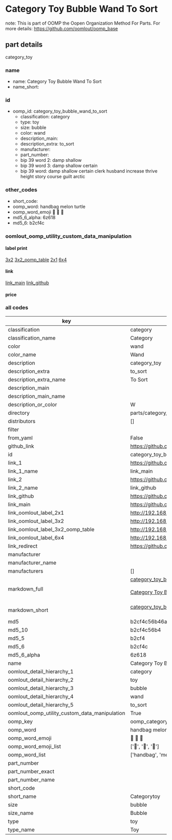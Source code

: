 # Category Toy Bubble Wand To Sort  

note: This is part of OOMP the Oopen Organization Method For Parts. For more details: https://github.com/oomlout/oomp_base

##  part details
  



category_toy



### name
* name: Category Toy Bubble Wand To Sort
* name_short: 
### id
* oomp_id: category_toy_bubble_wand_to_sort
  * classification: category
  * type: toy
  * size: bubble
  * color: wand
  * description_main: 
  * description_extra: to_sort
  * manufacturer: 
  * part_number: 
  * bip 39 word 2: damp shallow
  * bip 39 word 3: damp shallow certain
  * bip 39 word: damp shallow certain clerk husband increase thrive height story course guilt arctic

### other_codes
* short_code: 
* oomp_word: handbag melon turtle
* oomp_word_emoji :handbag: :melon: :turtle:
* md5_6_alpha: 6z618
* md5_6: b2cf4c






### oomlout_oomp_utility_custom_data_manipulation
#### label print
[3x2](http://192.168.1.245:1112/?label=oomp%206z618)
[3x2_oomp_table](http://192.168.1.108:1112/?label=oomp%206z618)
[2x1](http://192.168.1.242:1112/?label=oomp%206z618)
[6x4](http://192.168.1.55:1112/?label=oomp%206z618)    

#### link

[link_main](https://github.com/oomlout/oomlout_oomp_version_1_messy/tree/main/parts/category_toy_bubble_wand_to_sort) [link_github](https://github.com/oomlout/oomlout_oomp_version_1_messy/tree/main/parts/category_toy_bubble_wand_to_sort)                             

#### price







### all codes 
| key | value |  
| --- | --- |  
| classification | category |  
| classification_name | Category |  
| color | wand |  
| color_name | Wand |  
| description | category_toy |  
| description_extra | to_sort |  
| description_extra_name | To Sort |  
| description_main |  |  
| description_main_name |  |  
| description_or_color | W  |  
| directory | parts/category_toy_bubble_wand_to_sort |  
| distributors | [] |  
| filter |  |  
| from_yaml | False |  
| github_link | https://github.com/oomlout/oomlout_oomp_part_src/tree/main/parts/category_toy_bubble_wand_to_sort |  
| id | category_toy_bubble_wand_to_sort |  
| link_1 | https://github.com/oomlout/oomlout_oomp_version_1_messy/tree/main/parts/category_toy_bubble_wand_to_sort |  
| link_1_name | link_main |  
| link_2 | https://github.com/oomlout/oomlout_oomp_version_1_messy/tree/main/parts/category_toy_bubble_wand_to_sort |  
| link_2_name | link_github |  
| link_github | https://github.com/oomlout/oomlout_oomp_version_1_messy/tree/main/parts/category_toy_bubble_wand_to_sort |  
| link_main | https://github.com/oomlout/oomlout_oomp_version_1_messy/tree/main/parts/category_toy_bubble_wand_to_sort |  
| link_oomlout_label_2x1 | http://192.168.1.242:1112/?label=oomp%206z618 |  
| link_oomlout_label_3x2 | http://192.168.1.245:1112/?label=oomp%206z618 |  
| link_oomlout_label_3x2_oomp_table | http://192.168.1.108:1112/?label=oomp%206z618 |  
| link_oomlout_label_6x4 | http://192.168.1.55:1112/?label=oomp%206z618 |  
| link_redirect | https://github.com/oomlout/oomlout_oomp_version_1_messy/tree/main/parts/category_toy_bubble_wand_to_sort |  
| manufacturer |  |  
| manufacturer_name |  |  
| manufacturers | [] |  
| markdown_full | [category_toy_bubble_wand_to_sort](none)<br>[](none)<br>[Category Toy Bubble Wand To Sort](none)<br><br> |  
| markdown_short | [category_toy_bubble_wand_to_sort](none)<br><br> |  
| md5 | b2cf4c56b46abc25cab7f2a64b7141b9 |  
| md5_10 | b2cf4c56b4 |  
| md5_5 | b2cf4 |  
| md5_6 | b2cf4c |  
| md5_6_alpha | 6z618 |  
| name | Category Toy Bubble Wand To Sort |  
| oomlout_detail_hierarchy_1 | category |  
| oomlout_detail_hierarchy_2 | toy |  
| oomlout_detail_hierarchy_3 | bubble |  
| oomlout_detail_hierarchy_4 | wand |  
| oomlout_detail_hierarchy_5 | to_sort |  
| oomlout_oomp_utility_custom_data_manipulation | True |  
| oomp_key | oomp_category_toy_bubble_wand_to_sort |  
| oomp_word | handbag melon turtle |  
| oomp_word_emoji | :handbag: :melon: :turtle: |  
| oomp_word_emoji_list | [':handbag:', ':melon:', ':turtle:'] |  
| oomp_word_list | ['handbag', 'melon', 'turtle'] |  
| part_number |  |  
| part_number_exact |  |  
| part_number_name |  |  
| short_code |  |  
| short_name | Categorytoy |  
| size | bubble |  
| size_name | Bubble |  
| type | toy |  
| type_name | Toy |  
